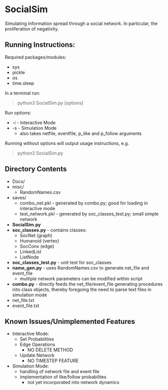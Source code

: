 # SocialSim

Simulating information spread through a social network. In particular, the proliferation of negativity.

## Running Instructions:

Required packages/modules:
* sys
* pickle
* os
* time.sleep

In a terminal run:

> python3 SocialSim.py [options]

Run options:
* -i - Interactive Mode
* -s - Simulation Mode
    - also takes netfile, eventfile, p_like and p_follow arguments
    
Running without options will output usage instructions, e.g.
> python3 SocialSim.py

## Directory Contents

* Docs/
* misc/
    + RandomNames.csv
* saves/
    + combo_net.pkl - generated by combo.py; good for loading in interactive mode
    + test_network.pkl - generated by soc_classes_test.py; small simple network
* **SocialSim.py**
* **soc_classes.py** - contains classes:
    + SocNet (graph)
    + Humanoid (vertex)
    + SocConx (edge)
    + LinkedList
    + ListNode
* **soc_classes_test.py** - unit test for soc_classes
* **name_gen.py** - uses RandomNames.csv to generate net_file and event_file
    + multiple network parameters can be modified within script
* **combo.py** - directly feeds the net_file/event_file generating procedures into class objects, thereby foregoing the need to parse text files in simulation mode
* net_file.txt
* event_file.txt
    


## Known Issues/Unimplemented Features

* Interactive Mode:
    + Set Probabilities
    + Edge Operations
        - NO DELETE METHOD
    + Update Network
        - NO TIMESTEP FEATURE
 * Simulation Mode:
    + handling of network file and event file
    + implementation of like/follow probabilites
        - not yet incorporated into network dynamics   
 
